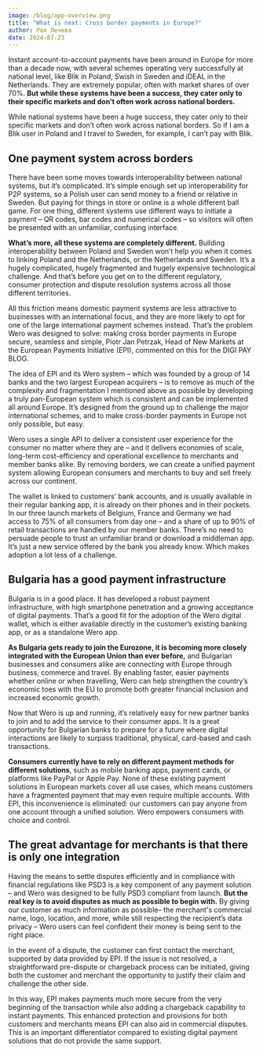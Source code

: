 ```yaml
---
image: /blog/app-overview.png
title: "What is next: Cross border payments in Europe?"
author: Рая Лечева
date: 2024-07-23
---
```


Instant account-to-account payments have been around in Europe for more than a decade now, with several schemes operating very successfully at national level, like Blik in Poland, Swish in Sweden and iDEAL in the Netherlands. They are extremely popular, often with market shares of over 70%. **But while these systems have been a success, they cater only to their specific markets and don’t often work across national borders.**

While national systems have been a huge success, they cater only to their specific markets and don’t often work across national borders. So if I am a Blik user in Poland and I travel to Sweden, for example, I can’t pay with Blik.

## One payment system across borders

There have been some moves towards interoperability between national systems, but it’s complicated. It’s simple enough set up interoperability for P2P systems, so a Polish user can send money to a friend or relative in Sweden. But paying for things in store or online is a whole different ball game. For one thing, different systems use different ways to initiate a payment – QR codes, bar codes and numerical codes – so visitors will often be presented with an unfamiliar, confusing interface.

**What’s more, all these systems are completely different.** Building interoperability between Poland and Sweden won’t help you when it comes to linking Poland and the Netherlands, or the Netherlands and Sweden. It’s a hugely complicated, hugely fragmented and hugely expensive technological challenge. And that’s before you get on to the different regulatory, consumer protection and dispute resolution systems across all those different territories.

All this friction means domestic payment systems are less attractive to businesses with an international focus, and they are more likely to opt for one of the large international payment schemes instead. That’s the problem Wero was designed to solve: making cross border payments in Europe secure, seamless and simple, Piotr Jan Petrzak, Head of New Markets at the European Payments Initiative (EPI), commented on this for the DIGI PAY BLOG.

The idea of EPI and its Wero system – which was founded by a group of 14 banks and the two largest European acquirers – is to remove as much of the complexity and fragmentation I mentioned above as possible by developing a truly pan-European system which is consistent and can be implemented all around Europe. It’s designed from the ground up to challenge the major international schemes, and to make cross-border payments in Europe not only possible, but easy.

Wero uses a single API to deliver a consistent user experience for the consumer no matter where they are – and it delivers economies of scale, long-term cost-efficiency and operational excellence to merchants and member banks alike. By removing borders, we can create a unified payment system allowing European consumers and merchants to buy and sell freely across our continent.

The wallet is linked to customers’ bank accounts, and is usually available in their regular banking app, it is already on their phones and in their pockets. In our three launch markets of Belgium, France and Germany we had access to 75% of all consumers from day one – and a share of up to 90% of retail transactions are handled by our member banks. There’s no need to persuade people to trust an unfamiliar brand or download a middleman app. It’s just a new service offered by the bank you already know. Which makes adoption a lot less of a challenge.

## Bulgaria has a good payment infrastructure

Bulgaria is in a good place. It has developed a robust payment infrastructure, with high smartphone penetration and a growing acceptance of digital payments. That’s a good fit for the adoption of the Wero digital wallet, which is either available directly in the customer’s existing banking app, or as a standalone Wero app.

**As Bulgaria gets ready to join the Eurozone, it is becoming more closely integrated with the European Union than ever before,** and Bulgarian businesses and consumers alike are connecting with Europe through business, commerce and travel. By enabling faster, easier payments whether online or when travelling, Wero can help strengthen the country’s economic toes with the EU to promote both greater financial inclusion and increased economic growth.

Now that Wero is up and running, it’s relatively easy for new partner banks to join and to add the service to their consumer apps. It is a great opportunity for Bulgarian banks to prepare for a future where digital interactions are likely to surpass traditional, physical, card-based and cash transactions.

**Consumers currently have to rely on different payment methods for different solutions**, such as mobile banking apps, payment cards, or platforms like PayPal or Apple Pay. None of these existing payment solutions in European markets cover all use cases, which means customers have a fragmented payment that may even require multiple accounts. With EPI, this inconvenience is eliminated: our customers can pay anyone from one account through a unified solution. Wero empowers consumers with choice and control.

## The great advantage for merchants is that there is only one integration

Having the means to settle disputes efficiently and in compliance with financial regulations like PSD3 is a key component of any payment solution – and Wero was designed to be fully PSD3 compliant from launch. **But the real key is to avoid disputes as much as possible to begin with.** By giving our customer as much information as possible– the merchant's commercial name, logo, location, and more, while still respecting the recipient’s data privacy – Wero users can feel confident their money is being sent to the right place.

In the event of a dispute, the customer can first contact the merchant, supported by data provided by EPI. If the issue is not resolved, a straightforward pre-dispute or chargeback process can be initiated, giving both the customer and merchant the opportunity to justify their claim and challenge the other side.

In this way, EPI makes payments much more secure from the very beginning of the transaction while also adding a chargeback capability to instant payments. This enhanced protection and provisions for both customers and merchants means EPI can also aid in commercial disputes. This is an important differentiator compared to existing digital payment solutions that do not provide the same support.
